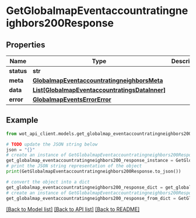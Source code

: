 # GetGlobalmapEventaccountratingneighbors200Response


## Properties

Name | Type | Description | Notes
------------ | ------------- | ------------- | -------------
**status** | **str** |  | 
**meta** | [**GlobalmapEventaccountratingneighborsMeta**](GlobalmapEventaccountratingneighborsMeta.md) |  | 
**data** | [**List[GlobalmapEventaccountratingsDataInner]**](GlobalmapEventaccountratingsDataInner.md) |  | 
**error** | [**GlobalmapEventsErrorError**](GlobalmapEventsErrorError.md) |  | 

## Example

```python
from wot_api_client.models.get_globalmap_eventaccountratingneighbors200_response import GetGlobalmapEventaccountratingneighbors200Response

# TODO update the JSON string below
json = "{}"
# create an instance of GetGlobalmapEventaccountratingneighbors200Response from a JSON string
get_globalmap_eventaccountratingneighbors200_response_instance = GetGlobalmapEventaccountratingneighbors200Response.from_json(json)
# print the JSON string representation of the object
print(GetGlobalmapEventaccountratingneighbors200Response.to_json())

# convert the object into a dict
get_globalmap_eventaccountratingneighbors200_response_dict = get_globalmap_eventaccountratingneighbors200_response_instance.to_dict()
# create an instance of GetGlobalmapEventaccountratingneighbors200Response from a dict
get_globalmap_eventaccountratingneighbors200_response_from_dict = GetGlobalmapEventaccountratingneighbors200Response.from_dict(get_globalmap_eventaccountratingneighbors200_response_dict)
```
[[Back to Model list]](../README.md#documentation-for-models) [[Back to API list]](../README.md#documentation-for-api-endpoints) [[Back to README]](../README.md)


